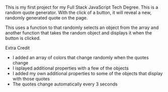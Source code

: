 This is my first project for my Full Stack JavaScript Tech Degree. This is a random quote generator. With the click of a button, it will reveal a new, randomly generated quote on the page.

This uses a function to that randomly selects an object from the array and another function that takes the random object and displays it when the button is clicked.

Extra Credit
- I added an array of colors that change randomly when the quotes change
- I isplayed additional properties with a few of the objects
- I added my own additional properties to some of the objects that display with those quotes
- The quotes change automatically every 3 seconds